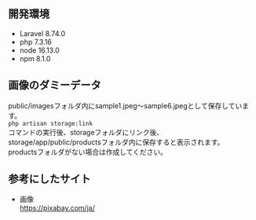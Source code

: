 ## 開発環境
- Laravel 8.74.0
- php 7.3.16
- node 16.13.0
- npm  8.1.0

## 画像のダミーデータ
public/imagesフォルダ内にsample1.jpeg～sample6.jpegとして保存しています。  
```php artisan storage:link```  
コマンドの実行後、storageフォルダにリンク後、  
storage/app/public/productsフォルダ内に保存すると表示されます。  
productsフォルダがない場合は作成してください。  

## 参考にしたサイト
- 画像  
https://pixabay.com/ja/
